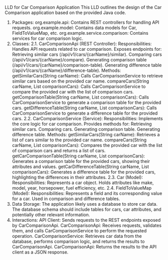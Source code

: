 
LLD for Car Comparison Application
This LLD outlines the design of the Car Comparison application based on the provided Java code.
1. Packages:
   org.example.api: Contains REST controllers for handling API requests.
   org.example.model: Contains data models for Car, FieldToValueMap, etc.
   org.example.service.comparison: Contains services for car comparison logic.
2. Classes:
   2.1. CarComparisonApi (REST Controller):
   Responsibilities:
   Handles API requests related to car comparison.
   Exposes endpoints for:
   Retrieving similar cars (/api/v1/cars/{carName}/similar).
   Comparing cars (/api/v1/cars/{carName}/compare).
   Generating comparison table (/api/v1/cars/{carName}/comparison-table).
   Generating difference table (/api/v1/cars/{carName}/difference-table).
   Methods:
   getSimilarCars(String carName): Calls CarComparisonService to retrieve similar cars based on the provided car name.
   compareCars(String carName, List<String> comparisonCars): Calls CarComparisonService to compare the provided car with the list of comparison cars.
   getComparisonTable(String carName, List<String> comparisonCars): Calls CarComparisonService to generate a comparison table for the provided cars.
   getDifferenceTable(String carName, List<String> comparisonCars): Calls CarComparisonService to generate a difference table for the provided cars.
   2.2. CarComparisonService (Service):
   Responsibilities:
   Implements the core logic for car comparison.
   Provides methods for:
   Retrieving similar cars.
   Comparing cars.
   Generating comparison table.
   Generating difference table.
   Methods:
   getSimilarCars(String carName): Retrieves a list of cars similar to the provided car name.
   compareCars(String carName, List<String> comparisonCars): Compares the provided car with the list of comparison cars and returns a list of cars.
   getCarComparisonTable(String carName, List<String> comparisonCars): Generates a comparison table for the provided cars, showing their attributes and values.
   getCarDifferenceTable(String carName, List<String> comparisonCars): Generates a difference table for the provided cars, highlighting the differences in their attributes.
   2.3. Car (Model):
   Responsibilities:
   Represents a car object.
   Holds attributes like make, model, year, horsepower, fuel efficiency, etc.
   2.4. FieldToValueMap (Model):
   Responsibilities:
   Represents a field and its corresponding value for a car.
   Used in comparison and difference tables.
3. Data Storage:
   The application likely uses a database to store car data.
   The database schema should include tables for cars, car attributes, and potentially other relevant information.
4. Interactions:
   API Client: Sends requests to the REST endpoints exposed by CarComparisonApi.
   CarComparisonApi: Receives requests, validates them, and calls CarComparisonService to perform the requested operation.
   CarComparisonService: Retrieves car data from the database, performs comparison logic, and returns the results to CarComparisonApi.
   CarComparisonApi: Returns the results to the API client as a JSON response.


